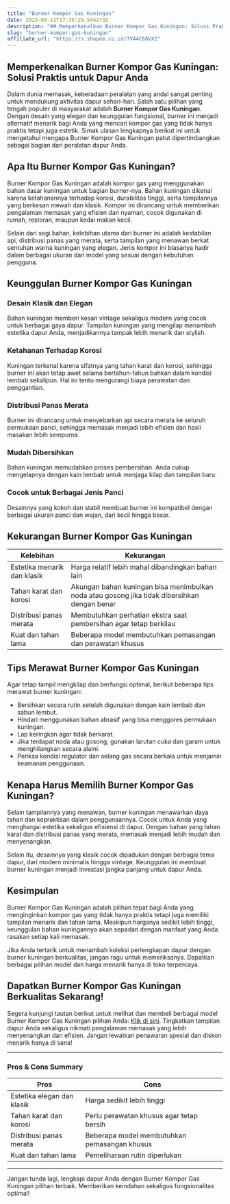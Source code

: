 ```yaml
---
title: "Burner Kompor Gas Kuningan"
date: 2025-09-11T17:35:29.544273Z
description: "## Memperkenalkan Burner Kompor Gas Kuningan: Solusi Praktis untuk Dapur Anda..."
slug: "burner-kompor-gas-kuningan"
affiliate_url: "https://s.shopee.co.id/7V44C68VX2"
---
```

## Memperkenalkan Burner Kompor Gas Kuningan: Solusi Praktis untuk Dapur Anda

Dalam dunia memasak, keberadaan peralatan yang andal sangat penting untuk mendukung aktivitas dapur sehari-hari. Salah satu pilihan yang tengah populer di masyarakat adalah **Burner Kompor Gas Kuningan**. Dengan desain yang elegan dan keunggulan fungsional, burner ini menjadi alternatif menarik bagi Anda yang mencari kompor gas yang tidak hanya praktis tetapi juga estetik. Simak ulasan lengkapnya berikut ini untuk mengetahui mengapa Burner Kompor Gas Kuningan patut dipertimbangkan sebagai bagian dari peralatan dapur Anda.

## Apa Itu Burner Kompor Gas Kuningan?

Burner Kompor Gas Kuningan adalah kompor gas yang menggunakan bahan dasar kuningan untuk bagian burner-nya. Bahan kuningan dikenal karena ketahanannya terhadap korosi, durabilitas tinggi, serta tampilannya yang berkesan mewah dan klasik. Kompor ini dirancang untuk memberikan pengalaman memasak yang efisien dan nyaman, cocok digunakan di rumah, restoran, maupun kedai makan kecil.

Selain dari segi bahan, kelebihan utama dari burner ini adalah kestabilan api, distribusi panas yang merata, serta tampilan yang menawan berkat sentuhan warna kuningan yang elegan. Jenis kompor ini biasanya hadir dalam berbagai ukuran dan model yang sesuai dengan kebutuhan pengguna.

## Keunggulan Burner Kompor Gas Kuningan

### Desain Klasik dan Elegan

Bahan kuningan memberi kesan vintage sekaligus modern yang cocok untuk berbagai gaya dapur. Tampilan kuningan yang mengilap menambah estetika dapur Anda, menjadikannya tampak lebih menarik dan stylish.

### Ketahanan Terhadap Korosi

Kuningan terkenal karena sifatnya yang tahan karat dan korosi, sehingga burner ini akan tetap awet selama bertahun-tahun bahkan dalam kondisi lembab sekalipun. Hal ini tentu mengurangi biaya perawatan dan penggantian.

### Distribusi Panas Merata

Burner ini dirancang untuk menyebarkan api secara merata ke seluruh permukaan panci, sehingga memasak menjadi lebih efisien dan hasil masakan lebih sempurna.

### Mudah Dibersihkan

Bahan kuningan memudahkan proses pembersihan. Anda cukup mengelapnya dengan kain lembab untuk menjaga kilap dan tampilan baru.

### Cocok untuk Berbagai Jenis Panci

Desainnya yang kokoh dan stabil membuat burner ini kompatibel dengan berbagai ukuran panci dan wajan, dari kecil hingga besar.

## Kekurangan Burner Kompor Gas Kuningan

| Kelebihan | Kekurangan |
|------------|--------------|
| Estetika menarik dan klasik | Harga relatif lebih mahal dibandingkan bahan lain |
| Tahan karat dan korosi | Aku­ngan bahan kuningan bisa menimbulkan noda atau gosong jika tidak dibersihkan dengan benar |
| Distribusi panas merata | Membutuhkan perhatian ekstra saat pembersihan agar tetap berkilau |
| Kuat dan tahan lama | Beberapa model membutuhkan pemasangan dan perawatan khusus |

## Tips Merawat Burner Kompor Gas Kuningan

Agar tetap tampil mengkilap dan berfungsi optimal, berikut beberapa tips merawat burner kuningan:

- Bersihkan secara rutin setelah digunakan dengan kain lembab dan sabun lembut.
- Hindari menggunakan bahan abrasif yang bisa menggores permukaan kuningan.
- Lap keringkan agar tidak berkarat.
- Jika terdapat noda atau gosong, gunakan larutan cuka dan garam untuk menghilangkan secara alami.
- Periksa kondisi regulator dan selang gas secara berkala untuk menjamin keamanan penggunaan.

## Kenapa Harus Memilih Burner Kompor Gas Kuningan?

Selain tampilannya yang menawan, burner kuningan menawarkan daya tahan dan kepraktisan dalam penggunaannya. Cocok untuk Anda yang menghargai estetika sekaligus efisiensi di dapur. Dengan bahan yang tahan karat dan distribusi panas yang merata, memasak menjadi lebih mudah dan menyenangkan.

Selain itu, desainnya yang klasik cocok dipadukan dengan berbagai tema dapur, dari modern minimalis hingga vintage. Keunggulan ini membuat burner kuningan menjadi investasi jangka panjang untuk dapur Anda.

## Kesimpulan

Burner Kompor Gas Kuningan adalah pilihan tepat bagi Anda yang menginginkan kompor gas yang tidak hanya praktis tetapi juga memiliki tampilan menarik dan tahan lama. Meskipun harganya sedikit lebih tinggi, keunggulan bahan kuningannya akan sepadan dengan manfaat yang Anda rasakan setiap kali memasak.

Jika Anda tertarik untuk menambah koleksi perlengkapan dapur dengan burner kuningan berkualitas, jangan ragu untuk memeriksanya. Dapatkan berbagai pilihan model dan harga menarik hanya di toko terpercaya.

## Dapatkan Burner Kompor Gas Kuningan Berkualitas Sekarang!

Segera kunjungi tautan berikut untuk melihat dan membeli berbagai model Burner Kompor Gas Kuningan pilihan Anda: [Klik di sini](https://s.shopee.co.id/7V44C68VX2). Tingkatkan tampilan dapur Anda sekaligus nikmati pengalaman memasak yang lebih menyenangkan dan efisien. Jangan lewatkan penawaran spesial dan diskon menarik hanya di sana!

---

### **Pros & Cons Summary**

| Pros | Cons |
|-------|-------|
| Estetika elegan dan klasik | Harga sedikit lebih tinggi |
| Tahan karat dan korosi | Perlu perawatan khusus agar tetap bersih |
| Distribusi panas merata | Beberapa model membutuhkan pemasangan khusus |
| Kuat dan tahan lama | Pemeliharaan rutin diperlukan |

---

Jangan tunda lagi, lengkapi dapur Anda dengan Burner Kompor Gas Kuningan pilihan terbaik. Memberikan keindahan sekaligus fungsionalitas optimal!